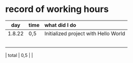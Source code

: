 # record of working hours

| day   | time | what did I do|
| :----:|:-----| :-----|
| 1.8.22|   0,5| Initialized project with Hello World|
| 		|      | |
| 		|      | |
| 		|      | |
| 		|      | |
| 		|      | |

| total |  0,5 | | 